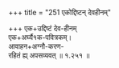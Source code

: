 +++
title = "251 एकोद्दिष्टन् देवहीनम्"

+++
एक+उद्दिष्टं देव-हीनम्  
एक+अर्घ्यै१क-पवित्रकम्।  
आवाहन+अग्नौ-करण-  
रहितं ह्य् अपसव्यवत्  ॥ १.२५१ ॥